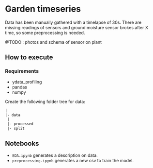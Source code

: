 # Garden timeseries

Data has been manually gathered with a timelapse of 30s. There are missing readings of sensors and ground moisture sensor brokes after X time, so some preprocessing is needed.

@TODO : photos and schema of sensor on plant

## How to execute

### Requirements

- ydata_profiling
- pandas
- numpy

Create the following folder tree for data:

```txt
|
|- data
 |
 |- processed
 |- split
```

## Notebooks

- `EDA.ipynb` generates a description on data.
- `preprocessing.ipynb` generates a new csv to train the model.
